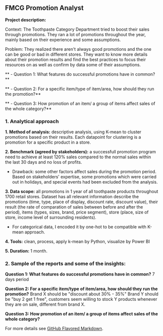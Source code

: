 ## FMCG Promotion Analyst

**Project description:** 

Context: The Toothpaste Category Department tried to boost their sales through promotions. They ran a lot of promotions throughout the year, mainly based on their experience and some assumptions. 

Problem: They realized there aren't always good promotions and the one can be good or bad in different stores. They want to know more details about their promotion results and find the best practices to focus their resources on as well as confirm by data some of their assumptions.

** - Question 1: What features do successful promotions have in common?**

** - Question 2: For a specific item/type of item/area, how should they run the promotion?**

** - Question 3: How promotion of an item/ a group of items affect sales of the whole category?**


### 1. Analytical approach

**1. Method of analysis:** descriptive analysis, using K-mean to cluster promotions based on their results. Each datapoint for clustering is a promotion for a specific product in a store.

**2. Benchmark (agreed by stakeholders):** a successfull promotion program need to achieve at least 120% sales compared to the normal sales within the last 30 days and no loss of profits.
- Drawback: some other factors affect sales during the promotion period. Based on stakeholders' expertise, some promotions which were carried out in holidays, and special events had been excluded from the analysis.

**3. Data scope:** all promotions in 1 year of all toothpaste products throughout 1700 retail stores.
Dataset has all relevant information describe the promotions (time, type, place of display, discount rate, discount value), their result (the rate of comparation of sales between before and after the period), items (types, sizes, brand, price segment), store (place, size of store, income level of surrounding residents).
- For categorical data, I encoded it by one-hot to be compatible with K-mean approach.

**4. Tools:** clean, process, apply k-mean by Python, visualize by Power BI 

**5. Duration:** 1 month.

### 2. Sample of the reports and some of the insights:

**Question 1: What features do successful promotions have in common?**
7 days period

**Question 2: For a specific item/type of item/area, how should they run the promotion?**
Brand X should be "discount about 30% - 35%"
Brand Y should be "buy 2 get 1 free", customers seem willing to stock Y products whenever they are on sale, different from brand X.

**Question 3: How promotion of an item/ a group of items affect sales of the whole category?**


For more details see [GitHub Flavored Markdown](https://guides.github.com/features/mastering-markdown/).

